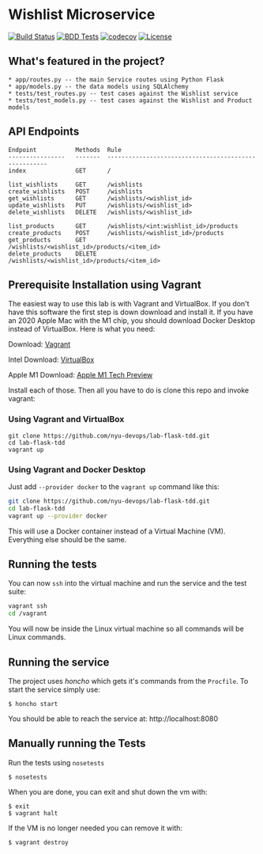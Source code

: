 # Wishlist Microservice

[![Build Status](https://github.com/Wishlist-Squad/wishlists/actions/workflows/python.yml/badge.svg)](https://github.com/Wishlist-Squad/wishlists/actions/workflows/python.yml)
[![BDD Tests](https://github.com/Wishlist-Squad/wishlists/actions/workflows/bdd-test.yml/badge.svg)](https://github.com/Wishlist-Squad/wishlists/actions/workflows/bdd-test.yml)
[![codecov](https://codecov.io/gh/Wishlist-Squad/wishlists/branch/main/graph/badge.svg?token=WSM2E1CI2D)](https://codecov.io/gh/Wishlist-Squad/wishlists)
[![License](https://img.shields.io/badge/License-Apache%202.0-blue.svg)](https://opensource.org/licenses/Apache-2.0)

## What's featured in the project?

    * app/routes.py -- the main Service routes using Python Flask
    * app/models.py -- the data models using SQLAlchemy
    * tests/test_routes.py -- test cases against the Wishlist service
    * tests/test_models.py -- test cases against the Wishlist and Product models
    
## API Endpoints

```
Endpoint           Methods  Rule
----------------   -------  -----------------------------------------------------
index              GET      /

list_wishlists     GET      /wishlists
create_wishlists   POST     /wishlists
get_wishlists      GET      /wishlists/<wishlist_id>
update_wishlists   PUT      /wishlists/<wishlist_id>
delete_wishlists   DELETE   /wishlists/<wishlist_id>

list_products      GET      /wishlists/<int:wishlist_id>/products
create_products    POST     /wishlists/<wishlist_id>/products
get_products       GET      /wishlists/<wishlist_id>/products/<item_id>
delete_products    DELETE   /wishlists/<wishlist_id>/products/<item_id>
```

## Prerequisite Installation using Vagrant

The easiest way to use this lab is with Vagrant and VirtualBox. If you don't have this software the first step is down download and install it. If you have an 2020 Apple Mac with the M1 chip, you should download Docker Desktop instead of VirtualBox. Here is what you need:

Download: [Vagrant](https://www.vagrantup.com/)

Intel Download: [VirtualBox](https://www.virtualbox.org/)

Apple M1 Download: [Apple M1 Tech Preview](https://docs.docker.com/docker-for-mac/apple-m1/)

Install each of those. Then all you have to do is clone this repo and invoke vagrant:

### Using Vagrant and VirtualBox

```shell
git clone https://github.com/nyu-devops/lab-flask-tdd.git
cd lab-flask-tdd
vagrant up
```

### Using Vagrant and Docker Desktop

Just add `--provider docker` to the `vagrant up` command like this:

```sh
git clone https://github.com/nyu-devops/lab-flask-tdd.git
cd lab-flask-tdd
vagrant up --provider docker
```

This will use a Docker container instead of a Virtual Machine (VM). Everything else should be the same.

## Running the tests

You can now `ssh` into the virtual machine and run the service and the test suite:

```sh
vagrant ssh
cd /vagrant
```

You will now be inside the Linux virtual machine so all commands will be Linux commands.

## Running the service

The project uses *honcho* which gets it's commands from the `Procfile`. To start the service simply use:

```shell
$ honcho start
```

You should be able to reach the service at: http://localhost:8080

## Manually running the Tests

Run the tests using `nosetests`

```shell
$ nosetests
```

When you are done, you can exit and shut down the vm with:

```shell
$ exit
$ vagrant halt
```

If the VM is no longer needed you can remove it with:

```shell
$ vagrant destroy
```
